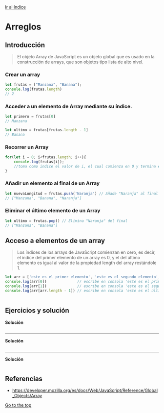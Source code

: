 [Ir al índice](indice.md)

# Arreglos

## Introducción

> El objeto Array de JavaScript es un objeto global que es usado en la construcción de arrays, que son objetos tipo lista de alto nivel.
>

### Crear un array

```javascript
let frutas = ["Manzana", "Banana"];
console.log(frutas.length)
// 2
```

### Acceder a un elemento de Array mediante su índice.

```javascript
let primero = frutas[0]
// Manzana

let ultimo = frutas[frutas.length - 1]
// Banana      
```

### Recorrer un Array
```javascript
for(let i = 0; i<frutas.length; i++){
    console.log(frutas[i]); 
    //toma como indice el valor de i, el cual comienza en 0 y termina en el ultimo calor del arreglo
}      
```

### Añadir un elemento al final de un Array
```javascript
let nuevaLongitud = frutas.push('Naranja') // Añade "Naranja" al final
// ["Manzana", "Banana", "Naranja"] 
```

### Eliminar el último elemento de un Array
```javascript
let ultimo = frutas.pop() // Elimina "Naranja" del final
// ["Manzana", "Banana"]
```

## Acceso a elementos de un array

> Los índices de los arrays de JavaScript comienzan en cero, es decir, el índice del primer elemento de un array es 0, y el del último elemento es igual al valor de la propiedad length del array restándole 1.

```javascript
let arr = ['este es el primer elemento', 'este es el segundo elemento', 'este es el último elemento']
console.log(arr[0])              // escribe en consola 'este es el primer elemento'
console.log(arr[1])              // escribe en consola 'este es el segundo elemento'
console.log(arr[arr.length - 1]) // escribe en consola 'este es el último elemento'
     
```

## Ejercicios y solución

> 

**Solución**

```javascript

```

---

> 

**Solución**

```javascript

```
---
> 

**Solución**

```javascript


```

## Referencias

- https://developer.mozilla.org/es/docs/Web/JavaScript/Reference/Global_Objects/Array

[Go to the top](#Arreglos)